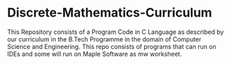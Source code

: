 # Discrete-Mathematics-Curriculum
This Repository consists of a Program Code in C Language as described by our curriculum in the B.Tech Programme in the domain of Computer Science and Engineering. This repo consists of programs that can run on IDEs and some will run on Maple Software as mw worksheet.
